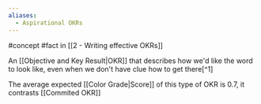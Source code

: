 ```yaml
---
aliases:
  - Aspirational OKRs
---
```


#concept #fact in [[2 - Writing effective OKRs]]

An [[Objective and Key Result|OKR]] that describes how we'd like the word to look like, even when we don't have clue how to get there[^1]

The average expected [[Color Grade|Score]] of this type of OKR is 0.7, it contrasts [[Commited OKR]]
